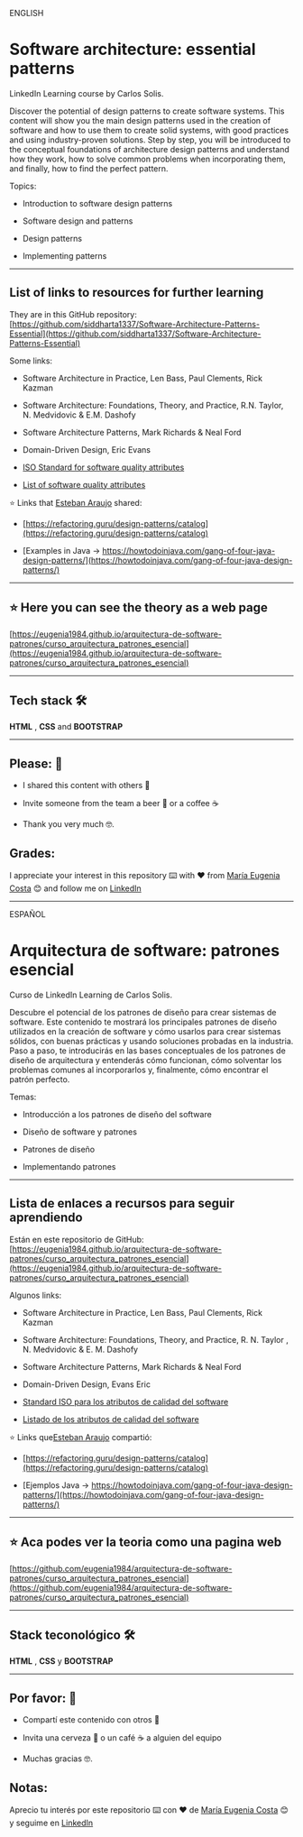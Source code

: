 ENGLISH


# Software architecture: essential patterns

LinkedIn Learning course by Carlos Solis.

Discover the potential of design patterns to create software systems. This content will show you the main design patterns used in the creation of software and how to use them to create solid systems, with good practices and using industry-proven solutions. Step by step, you will be introduced to the conceptual foundations of architecture design patterns and understand how they work, how to solve common problems when incorporating them, and finally, how to find the perfect pattern.

Topics:

- Introduction to software design patterns

- Software design and patterns

- Design patterns

- Implementing patterns

---


## List of links to resources for further learning

They are in this GitHub repository: [https://github.com/siddharta1337/Software-Architecture-Patterns-Essential](https://github.com/siddharta1337/Software-Architecture-Patterns-Essential)

Some links:

- Software Architecture in Practice, Len Bass, Paul Clements, Rick Kazman

- Software Architecture: Foundations, Theory, and Practice, R.N. Taylor, N. Medvidovic & E.M. Dashofy

- Software Architecture Patterns, Mark Richards & Neal Ford

- Domain-Driven Design, Eric Evans

- [ISO Standard for software quality attributes](https://www.iso.org/standard/35733.html)

- [List of software quality attributes](https://en.wikipedia.org/wiki/List_of_system_quality_attributes)

:star: Links that [Esteban Araujo](https://www.linkedin.com/in/esteban-araujo/) shared:

- [https://refactoring.guru/design-patterns/catalog](https://refactoring.guru/design-patterns/catalog)

- [Examples in Java -> https://howtodoinjava.com/gang-of-four-java-design-patterns/](https://howtodoinjava.com/gang-of-four-java-design-patterns/)

---

## :star: Here you can see the theory as a web page

[https://eugenia1984.github.io/arquitectura-de-software-patrones/curso_arquitectura_patrones_esencial](https://eugenia1984.github.io/arquitectura-de-software-patrones/curso_arquitectura_patrones_esencial)

---
## Tech stack 🛠️

**HTML** , **CSS** and **BOOTSTRAP**

---


## Please: 🎁

- I shared this content with others 📢

- Invite someone from the team a beer 🍺 or a coffee ☕

- Thank you very much 🤓.


## Grades:

I appreciate your interest in this repository ⌨️ with ❤️ from [María Eugenia Costa](https://github.com/eugenia1984) 😊 and follow me on [LinkedIn](https://www.linkedin.com/in/maríaeugeniacosta/)

---


ESPAÑOL

# Arquitectura de software: patrones esencial

Curso de LinkedIn Learning de Carlos Solis.

Descubre el potencial de los patrones de diseño para crear sistemas de software. Este contenido te mostrará los principales patrones de diseño utilizados en la creación de software y cómo usarlos para crear sistemas sólidos, con buenas prácticas y usando soluciones probadas en la industria. Paso a paso, te introducirás en las bases conceptuales de los patrones de diseño de arquitectura y entenderás cómo funcionan, cómo solventar los problemas comunes al incorporarlos y, finalmente, cómo encontrar el patrón perfecto.

Temas:

- Introducción a los patrones de diseño del software

- Diseño de software y patrones

- Patrones de diseño

- Implementando patrones

---

## Lista de enlaces a recursos para seguir aprendiendo

Están en este repositorio de GitHub: [https://eugenia1984.github.io/arquitectura-de-software-patrones/curso_arquitectura_patrones_esencial](https://eugenia1984.github.io/arquitectura-de-software-patrones/curso_arquitectura_patrones_esencial)

Algunos links:

- Software Architecture in Practice, Len Bass, Paul Clements, Rick Kazman

- Software Architecture: Foundations, Theory, and Practice, R. N. Taylor , N. Medvidovic & E. M. Dashofy

- Software Architecture Patterns, Mark Richards & Neal Ford

- Domain-Driven Design, Evans Eric

- [Standard ISO para los atributos de calidad del software](https://www.iso.org/standard/35733.html)

- [Listado de los atributos de calidad del software](https://en.wikipedia.org/wiki/List_of_system_quality_attributes)



:star: Links que[Esteban Araujo](https://www.linkedin.com/in/esteban-araujo/) compartió:

- [https://refactoring.guru/design-patterns/catalog](https://refactoring.guru/design-patterns/catalog)

- [Ejemplos Java -> https://howtodoinjava.com/gang-of-four-java-design-patterns/](https://howtodoinjava.com/gang-of-four-java-design-patterns/)

---
## :star: Aca podes ver la teoria como una pagina web

[https://github.com/eugenia1984/arquitectura-de-software-patrones/curso_arquitectura_patrones_esencial](https://github.com/eugenia1984/arquitectura-de-software-patrones/curso_arquitectura_patrones_esencial)

---

## Stack teconológico 🛠️

**HTML** , **CSS** y **BOOTSTRAP**

---


## Por favor: 🎁

- Compartí este contenido con otros 📢

- Invita una cerveza 🍺 o un café ☕ a alguien del equipo

- Muchas gracias 🤓.


## Notas: 

Aprecio tu interés por este repositorio ⌨️ con ❤️ de [María Eugenia Costa](https://github.com/eugenia1984)  😊 y seguime en [LinkedIn](https://www.linkedin.com/in/maríaeugeniacosta/)
